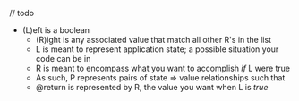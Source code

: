 // todo

* (L)eft is a boolean
    * (R)ight is any associated value that match all other R's in the list
    * L is meant to represent application state; a possible situation your code can be in
    * R is meant to encompass what you want to accomplish *if* L were true
    * As such, P represents pairs of state => value relationships such that
    * @return is represented by R, the value you want when L is *true*